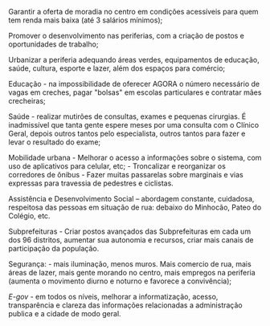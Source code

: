 Garantir a oferta de moradia no centro em condições acessíveis para quem tem renda mais baixa (até 3 salários mínimos);

Promover o desenvolvimento nas periferias, com a criação de postos e oportunidades de trabalho;

Urbanizar a periferia adequando áreas verdes, equipamentos de educação, saúde, cultura, esporte e lazer, além dos espaços para comércio;

Educação - na impossibilidade de oferecer AGORA o número necessário de vagas em creches, pagar "bolsas" em escolas particulares e contratar mães crecheiras;

Saúde - realizar mutirões de consultas, exames e pequenas cirurgias. É inadmissível que tanta gente espere meses por uma consulta com o Clínico Geral, depois outros tantos pelo especialista, outros tantos para fazer e levar o resultado do exame;

Mobilidade urbana - Melhorar o acesso a informações sobre o sistema, com uso de aplicativos para celular, etc; - Troncalizar e reorganizar os corredores de ônibus - Fazer muitas passarelas sobre marginais e vias expressas para travessia de pedestres e ciclistas.

Assistência e Desenvolvimento Social – abordagem constante, cuidadosa, respeitosa das pessoas em situação de rua: debaixo do Minhocão, Pateo do Colégio, etc.

Subprefeituras - Criar postos avançados das Subprefeituras em cada um dos 96 distritos, aumentar sua autonomia e recursos, criar mais canais de participação da população.

Segurança: - mais iluminação, menos muros. Mais comercio de rua, mais áreas de lazer, mais gente morando no centro, mais empregos na periferia (aumenta o movimento diurno e noturno e favorece a convivência);

*E-gov* - em todos os níveis, melhorar a informatização, acesso, transparência e clareza das informações relacionadas a administração publica e a cidade de modo geral.

